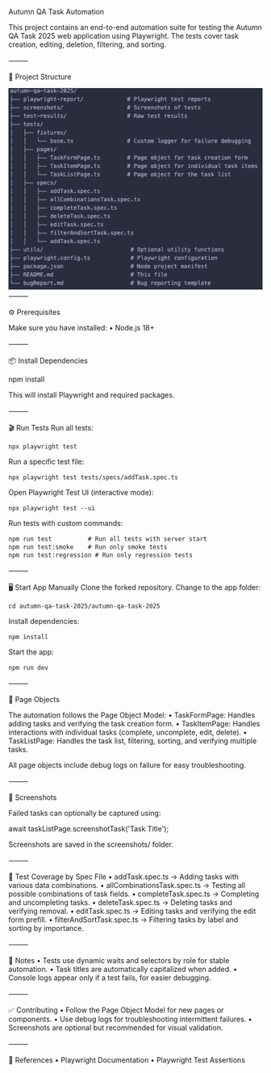Autumn QA Task Automation

This project contains an end-to-end automation suite for testing the Autumn QA Task 2025 web application using Playwright.
The tests cover task creation, editing, deletion, filtering, and sorting.

⸻

🧰 Project Structure

![alt text](image.png)
⸻


⚙️ Prerequisites

Make sure you have installed:
	•	Node.js 18+

⸻

📦 Install Dependencies

npm install

This will install Playwright and required packages.

⸻

🎬 Run Tests
Run all tests:

    npx playwright test

Run a specific test file:

    npx playwright test tests/specs/addTask.spec.ts

Open Playwright Test UI (interactive mode):

    npx playwright test --ui

Run tests with custom commands:

    npm run test          # Run all tests with server start
    npm run test:smoke    # Run only smoke tests
    npm run test:regression # Run only regression tests


⸻

🖥️ Start App Manually
Clone the forked repository.
Change to the app folder:

    cd autumn-qa-task-2025/autumn-qa-task-2025

Install dependencies:

    npm install

Start the app:

    npm run dev


⸻

📝 Page Objects

The automation follows the Page Object Model:
	•	TaskFormPage: Handles adding tasks and verifying the task creation form.
	•	TaskItemPage: Handles interactions with individual tasks (complete, uncomplete, edit, delete).
	•	TaskListPage: Handles the task list, filtering, sorting, and verifying multiple tasks.

All page objects include debug logs on failure for easy troubleshooting.

⸻

📂 Screenshots

Failed tasks can optionally be captured using:

await taskListPage.screenshotTask('Task Title');

Screenshots are saved in the screenshots/ folder.

⸻

🧪 Test Coverage by Spec File
	•	addTask.spec.ts → Adding tasks with various data combinations.
	•	allCombinationsTask.spec.ts → Testing all possible combinations of task fields.
	•	completeTask.spec.ts → Completing and uncompleting tasks.
	•	deleteTask.spec.ts → Deleting tasks and verifying removal.
	•	editTask.spec.ts → Editing tasks and verifying the edit form prefill.
	•	filterAndSortTask.spec.ts → Filtering tasks by label and sorting by importance.

⸻

📌 Notes
	•	Tests use dynamic waits and selectors by role for stable automation.
	•	Task titles are automatically capitalized when added.
	•	Console logs appear only if a test fails, for easier debugging.

⸻

✅ Contributing
	•	Follow the Page Object Model for new pages or components.
	•	Use debug logs for troubleshooting intermittent failures.
	•	Screenshots are optional but recommended for visual validation.

⸻

📖 References
	•	Playwright Documentation
	•	Playwright Test Assertions

